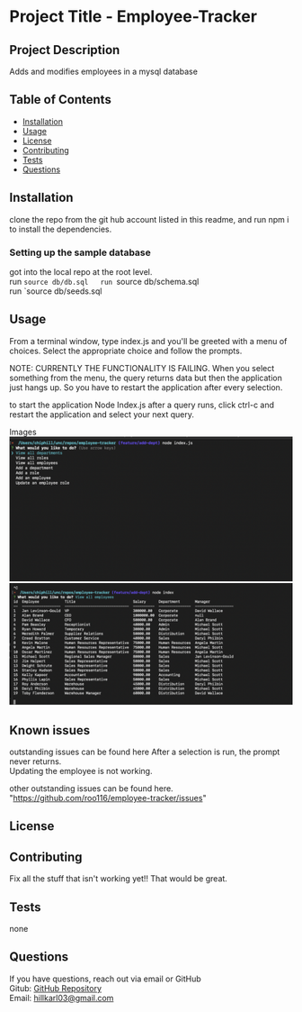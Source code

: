
  
# Project Title - Employee-Tracker
  
  
## Project Description
Adds and modifies employees in a mysql database
  
## Table of Contents
  - [Installation](#installation)
  - [Usage](#usage)
  - [License](#license)
  - [Contributing](#contributing)
  - [Tests](#tests)
  - [Questions](#questions)
  
## Installation
clone the repo from the git hub account listed in this readme, and run npm i to install the dependencies.

### Setting up the sample database
got into the local repo at the root level.  
run `source db/db.sql  
run `source db/schema.sql  
run `source db/seeds.sql  
  
## Usage
From a terminal window, type index.js and you'll be greeted with a menu of choices.  Select the appropriate choice and follow the prompts.  

NOTE:  CURRENTLY THE FUNCTIONALITY IS FAILING.  When you select something from the menu, the query returns data but then the application just hangs up.  So you have to restart the application after every selection.

to start the application 
Node Index.js
after a query runs, click ctrl-c and restart the application and select your next query.

Images   
![](./screen-shots/menu.png)  
![](./screen-shots/image3.png)





## Known issues
outstanding issues can be found here 
After a selection is run, the prompt never returns.  
Updating the employee is not working. 

other outstanding issues can be found here.
"https://github.com/roo116/employee-tracker/issues"
  
## License

  
## Contributing
Fix all the stuff that isn't working yet!!  That would be great.
  
## Tests
none
  
## Questions
If you have questions, reach out via email or GitHub  
Gitub:  [GitHub Repository](https//github.com/roo116)  
Email:  hillkarl03@gmail.com  
  